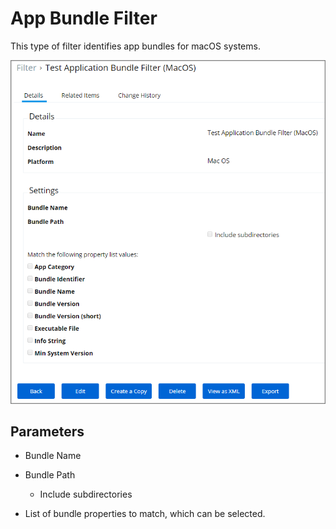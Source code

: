 [title]: # (App Bundle Filter)
[tags]: # (filter types)
[priority]: # (3)
# App Bundle Filter

This type of filter identifies app bundles for macOS systems.

![MacOS application bundle filter](images/app-bundle.png)

## Parameters

* Bundle Name
* Bundle Path

  * Include subdirectories
* List of bundle properties to match, which can be selected.
